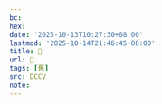 ```yaml
---
bc:
hex:
date: '2025-10-13T10:27:30+08:00'
lastmod: '2025-10-14T21:46:45-08:00'
title: 􁚛
url: 􁚛
tags: [舊]
src: DCCV
note:
---
```


